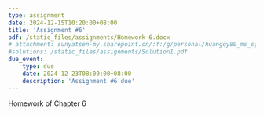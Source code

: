 ```yaml
---
type: assignment
date: 2024-12-15T10:20:00+08:00
title: 'Assignment #6'
pdf: /static_files/assignments/Homework 6.docx
# attachment: sunyatsen-my.sharepoint.cn/:f:/g/personal/huangqy89_ms_sysu_edu_cn/En6Hv-MsAVBAryv6Gc__N3kBPoV_gh0fH4_g4vEhm6Qj4Q?e=IsSSZE
#solutions: /static_files/assignments/Solution1.pdf
due_event: 
    type: due
    date: 2024-12-23T08:00:00+08:00
    description: 'Assignment #6 due'
---
```

Homework of Chapter 6